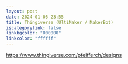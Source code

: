 ```yaml
---
layout: post
date: 2024-01-05 23:55
title: Thingiverse (UltiMaker / MakerBot)
iscategorylink: false
linkbgcolor: "000000"
linkcolor: "ffffff"
---
```

https://www.thingiverse.com/pfeifferch/designs
